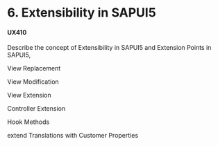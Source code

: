 # 6. Extensibility in SAPUI5

#### UX410

Describe the concept of Extensibility in SAPUI5 and Extension Points in SAPUI5, 

View Replacement

View Modification

View Extension

Controller Extension

Hook Methods

extend Translations with Customer Properties

